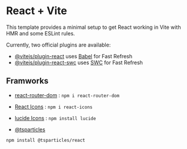 # React + Vite

This template provides a minimal setup to get React working in Vite with HMR and some ESLint rules.

Currently, two official plugins are available:

- [@vitejs/plugin-react](https://github.com/vitejs/vite-plugin-react/blob/main/packages/plugin-react/README.md) uses [Babel](https://babeljs.io/) for Fast Refresh
- [@vitejs/plugin-react-swc](https://github.com/vitejs/vite-plugin-react-swc) uses [SWC](https://swc.rs/) for Fast Refresh


## Framworks

- [react-router-dom](https://www.npmjs.com/package/react-router-dom) : `npm i react-router-dom`

- [React Icons](https://react-icons.github.io/react-icons/) : `npm i react-icons`

- [lucide Icons](https://lucide.dev/icons/) : `npm install lucide`

- [@tsparticles](https://github.com/tsparticles/react)

`npm install @tsparticles/react`
